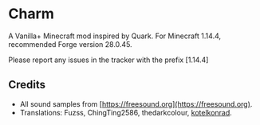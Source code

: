 # Charm

A Vanilla+ Minecraft mod inspired by Quark.  For Minecraft 1.14.4, recommended Forge version 28.0.45.

Please report any issues in the tracker with the prefix [1.14.4]

## Credits

* All sound samples from [https://freesound.org](https://freesound.org).
* Translations: Fuzss, ChingTing2586, thedarkcolour, [kotelkonrad](https://github.com/kotelkonrad).
